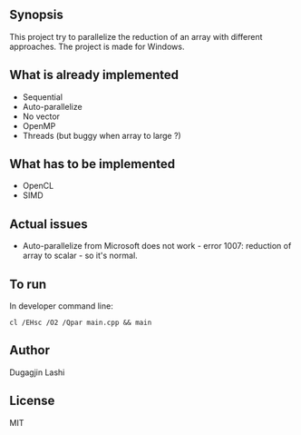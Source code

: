 ## Synopsis

This project try to parallelize the reduction of an array with different approaches. The project is made for Windows.

## What is already implemented

- Sequential
- Auto-parallelize
- No vector
- OpenMP
- Threads (but buggy when array to large ?)

## What has to be implemented

- OpenCL
- SIMD

## Actual issues

- Auto-parallelize from Microsoft does not work - error 1007: reduction of array to scalar - so it's normal.

## To run

In developer command line:
```
cl /EHsc /O2 /Qpar main.cpp && main
```

## Author

Dugagjin Lashi

## License

MIT
